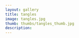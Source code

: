 ```yaml
---
layout: gallery
title: tangles
image: tangles.jpg
thumb: thumbs/tangles_thumb.jpg
description:
---
```

    